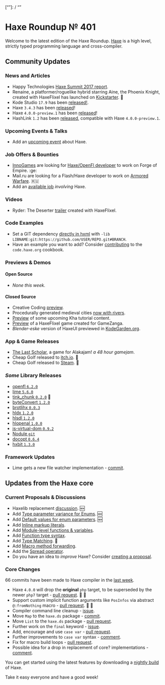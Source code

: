 [_template]: ../templates/roundup.html
[date]: / "2017-09-28 09:22:00"
[modified]: / "2017-09-28 10:11:00"
[published]: / "2017-09-28 12:00:00"
[description]: / "The latest news covering the Haxe community, featuring upcoming talks, the latest HaxeLib releases, game previews and lots more!"
[“”]: / “”

# Haxe Roundup № 401

Welcome to the latest edition of the Haxe Roundup. [Haxe](http://haxe.org/?utm_source=haxe.io) is a high level, strictly typed programming language and cross-compiler.

## Community Updates

### News and Articles

- Happy Technologies [Haxe Summit 2017 report](https://twitter.com/damoebius/status/912664616177688578).
- Renaine, a platformer/roguelike hybrid starring Aine, the Phoenix Knight, created with HaxeFlixel has launched on [Kickstarter](https://www.kickstarter.com/projects/585676804/renaine). :tada:
- Kode Studio `17.9` has been [released!](https://twitter.com/robdangerous/status/911987045328932864).
- Haxe `3.4.3` has been [released](https://haxe.org/download/?v=3.4.3)!
- Haxe `4.0.0-preview.1` has been [released](https://github.com/HaxeFoundation/haxe/releases)!
- HashLink `1.2` has been [released](https://github.com/HaxeFoundation/hashlink/releases/tag/1.2), compatible with Haxe `4.0.0-preview.1`.

### Upcoming Events & Talks

- Add an [upcoming event](https://github.com/skial/haxe.io/labels/events) about Haxe.

### Job Offers & Bounties

- [InnoGames](https://www.innogames.com/) are looking for [Haxe/OpenFl developer](https://app.jobvite.com/Jobvite/Job.aspx?b=nf1lyBwf&j=oXiF5fwJ) to work on Forge of Empire. :ge:
- Mail.ru are looking for a Flash/Haxe developer to work on [Armored Warfare](https://corp.mail.ru/ru/jobs/vacancy/2531/). :ru:
- Add an [available job](https://github.com/skial/haxe.io/labels/jobs) _involving_ Haxe.

### Videos

- Ryder: The Deserter [trailer](https://www.youtube.com/watch?v=kt5znl3GWwY) created with HaxeFlixel.

### Code Examples

- Set a GIT dependency [directly in hxml](https://twitter.com/mknol/status/909876589223084033) with `-lib LIBNAME:git:https://github.com/USER/REPO.git#BRANCH`.
- Have an example you want to add? Consider [contributing](https://github.com/HaxeFoundation/code-cookbook#contributing-articles) to the `code.haxe.org` cookbook.

### Previews & Demos

#### Open Source

- _None this week._

#### Closed Source

- Creative Coding [preview](https://twitter.com/saumya/status/912692004332515328).
- Procedurally generated medieval cities [now with rivers](https://twitter.com/watawatabou/status/911723600046063616).
- [Preview](https://twitter.com/lewislepton/status/911589154563248128) of some upcoming Kha tutorial content.
- [Preview](https://twitter.com/87meansSuhail/status/911325595820331008) of a HaxeFlixel game created for GameZanga.
- _Blender-eske_ version of HaxeUI previewed in [KodeGarden.org](https://twitter.com/IanHarrigan1982/status/912823915239628801).

### App & Game Releases

- [The Last Scholar](https://twitter.com/AurelDev/status/912041635898429443), a game for Alakajam! _a 48 hour gamejam_.
- Cheap Golf released to [itch.io](https://twitter.com/TiagoLing/status/911293796276686849). :tada:
- Cheap Golf released to [Steam](https://twitter.com/TiagoLing/status/913163166590390274). :tada:

### _Some_ Library Releases

- [openfl `6.2.0`](http://lib.haxe.org/p/openfl)
- [lime `5.6.0`](http://lib.haxe.org/p/lime)
- [tink_chunk `0.2.0`](http://lib.haxe.org/p/tink_chunk) :star2:
- [byteConvert `1.2.0`](http://lib.haxe.org/p/byteConvert)
- [brotlihx `0.0.3`](http://lib.haxe.org/p/brotlihx)
- [hldx `1.2.0`](http://lib.haxe.org/p/hldx)
- [hlsdl `1.2.0`](http://lib.haxe.org/p/hlsdl)
- [hlopenal `1.0.0`](http://lib.haxe.org/p/hlopenal)
- [js-virtual-dom `0.9.2`](http://lib.haxe.org/p/js-virtual-dom)
- [Nodule `git`](https://github.com/nanjizal/Nodule)
- [docopt `0.6.4`](http://lib.haxe.org/p/docopt)
- [hxbit `1.3.0`](http://lib.haxe.org/p/hxbit)

### Framework Updates

- Lime gets a new file watcher implementation - [commit](https://github.com/openfl/lime/commit/a70a948329eb8dc0713829247c7a1a6d2acfb95a).

## Updates from the Haxe core

### Current Proposals & Discussions

- Haxelib replacement [discussion](https://github.com/HaxeFoundation/haxe-evolution/issues/29). :new:
- Add [Type parameter variance for Enums](https://github.com/HaxeFoundation/haxe-evolution/pull/28). :new:
- Add [Default values for enum parameters](https://github.com/HaxeFoundation/haxe-evolution/issues/27). :new:
- Add [Inline markup literals](https://github.com/HaxeFoundation/haxe-evolution/pull/26).
- Add [Module-level functions & variables](https://github.com/HaxeFoundation/haxe-evolution/pull/24).
- Add [Function type syntax](https://github.com/HaxeFoundation/haxe-evolution/pull/23).
- Add [Type Matching](https://github.com/HaxeFoundation/haxe-evolution/pull/20). :star2:
- Add [Macro method forwarding](https://github.com/HaxeFoundation/haxe-evolution/pull/18).
- Add the [Spread operator](https://github.com/HaxeFoundation/haxe-evolution/pull/7).
- Do you have an idea to _improve_ Haxe? Consider [creating a proposal].

### Core Changes

66 commits have been made to Haxe compiler in the [last week].

- Haxe `4.0.0` will drop the **original** `php` target, to be superseded by the newer `php7` target - [pull request](https://github.com/HaxeFoundation/haxe/pull/6604). :wave: :star2:
- Support custom implicit function arguments like `PosInfos` via abstract `@:fromNothing` macro - [pull request](https://github.com/HaxeFoundation/haxe/pull/6616). :star2: :tada:
- Compiler command line cleanup - [issue](https://github.com/HaxeFoundation/haxe/issues/6613).
- Move `Map` to the `haxe.ds` package - [commit](https://github.com/HaxeFoundation/haxe/commit/7952cd2585e567ba7696aedada9d45c41e5f52f3).
- Move `List` to the `haxe.ds` package - [pull request](https://github.com/HaxeFoundation/haxe/pull/6610).
- Further work on the `final` keyword - [issue](https://github.com/HaxeFoundation/haxe/issues/6615).
- Add, encourage and use `case var` - [pull request](https://github.com/HaxeFoundation/haxe/pull/6608).
- Further improvements to `case var` syntax - [comment](https://github.com/HaxeFoundation/haxe/issues/6207#issuecomment-332236008).
- Fix for macro build loops - [pull request](https://github.com/HaxeFoundation/haxe/pull/6614).
- Possible idea for a drop in replacement of core? implementations - [comment](https://github.com/HaxeFoundation/haxe/issues/5271#issuecomment-331695232).

You can get started using the latest features by downloading a [nightly build] of Haxe.

Take it easy everyone and have a good week!

[last week]: https://github.com/issues?utf8=%E2%9C%93&q=closed:2017-09-22..2017-09-28+org:haxefoundation+is:closed+
[nightly build]: http://build.haxe.org
[creating a proposal]: https://github.com/HaxeFoundation/haxe-evolution
